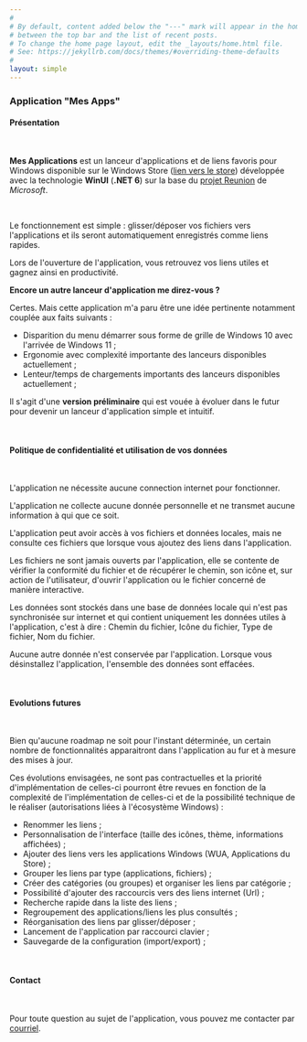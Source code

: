 ```yaml
---
#
# By default, content added below the "---" mark will appear in the home page
# between the top bar and the list of recent posts.
# To change the home page layout, edit the _layouts/home.html file.
# See: https://jekyllrb.com/docs/themes/#overriding-theme-defaults
#
layout: simple
---
```


### Application "Mes Apps"

#### Présentation

&nbsp;

**Mes Applications** est un lanceur d'applications et de liens favoris pour Windows disponible sur le Windows Store (<a href="https://www.microsoft.com/store/apps/9P2V5R46N6XQ">lien vers le store</a>) développée avec la technologie **WinUI** (**.NET 6**) sur la base du <a href="https://docs.microsoft.com/en-US/windows/apps/winui/winui3/release-notes/release-notes-08-preview">projet Reunion</a> de *Microsoft*.

&nbsp;

Le fonctionnement est simple : glisser/déposer vos fichiers vers l'applications et ils seront automatiquement enregistrés comme liens rapides.

Lors de l'ouverture de l'application, vous retrouvez vos liens utiles et gagnez ainsi en productivité.

**Encore un autre lanceur d'application me direz-vous ?**

Certes. Mais cette application m'a paru être une idée pertinente notamment couplée aux faits suivants : 
- Disparition du menu démarrer sous forme de grille de Windows 10 avec l'arrivée de Windows 11 ;
- Ergonomie avec complexité importante des lanceurs disponibles actuellement ;
- Lenteur/temps de chargements importants des lanceurs disponibles actuellement ;

Il s'agit d'une **version préliminaire** qui est vouée à évoluer dans le futur pour devenir un lanceur d'application simple et intuitif.

&nbsp;

#### Politique de confidentialité et utilisation de vos données

&nbsp;

L'application ne nécessite aucune connection internet pour fonctionner.

L'application ne collecte aucune donnée personnelle et ne transmet aucune information à qui que ce soit.

L'application peut avoir accès à vos fichiers et données locales, mais ne consulte ces fichiers que lorsque vous ajoutez des liens dans l'application.

Les fichiers ne sont jamais ouverts par l'application, elle se contente de vérifier la conformité du fichier et de récupérer le chemin, son icône et, 
sur action de l'utilisateur, d'ouvrir l'application ou le fichier concerné de manière interactive.

Les données sont stockés dans une base de données locale qui n'est pas synchronisée sur internet et qui contient uniquement les données utiles à l'application, c'est à dire : Chemin du fichier, Icône du fichier, Type de fichier, Nom du fichier.

Aucune autre donnée n'est conservée par l'application. Lorsque vous désinstallez l'application, l'ensemble des données sont effacées.

&nbsp;

#### Evolutions futures

&nbsp;

Bien qu'aucune roadmap ne soit pour l'instant déterminée, un certain nombre de fonctionnalités apparaitront dans l'application au fur et à mesure des mises à jour.

Ces évolutions envisagées, ne sont pas contractuelles et la priorité d'implémentation de celles-ci pourront être revues en fonction de la complexité de l'implémentation de celles-ci et de la possibilité technique de le réaliser (autorisations liées à l'écosystème Windows) :

- Renommer les liens ;
- Personnalisation de l'interface (taille des icônes, thème, informations affichées) ;
- Ajouter des liens vers les applications Windows (WUA, Applications du Store) ;
- Grouper les liens par type (applications, fichiers) ;
- Créer des catégories (ou groupes) et organiser les liens par catégorie ;
- Possibilité d'ajouter des raccourcis vers des liens internet (Url) ;
- Recherche rapide dans la liste des liens ;
- Regroupement des applications/liens les plus consultés ;
- Réorganisation des liens par glisser/déposer ;
- Lancement de l'application par raccourci clavier ;
- Sauvegarde de la configuration (import/export) ;

&nbsp;

#### Contact 

&nbsp;

Pour toute question au sujet de l'application, vous pouvez me contacter par <a href="mailto:cyril@portet.org?subject=MesApps">courriel</a>.

